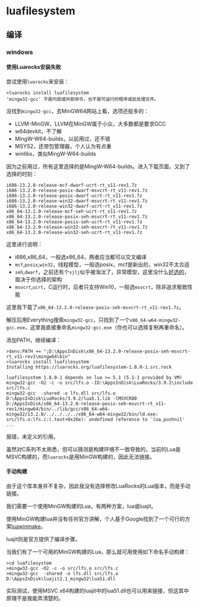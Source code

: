 # luafilesystem

## 编译

### windows

#### 使用Luarocks安装失败

尝试使用`luarocks`来安装：

```
>luarocks install luafilesystem
'mingw32-gcc' 不是内部或外部命令，也不是可运行的程序或批处理文件。
```

没找到`mingw32-gcc`，去MinGW64网站上看，选项还挺多的：

- LLVM-MinGW，LLVM在MinGW属于小众，大多数都是要求GCC
- w64devkit，不了解
- MingW-W64-builds，以前用过，还不错
- MSYS2，还带包管理器，个人认为有点重
- winlibs，类似MingW-W64-builds

因为之前用过，所有这里选择的是MingW-W64-builds。进入下载页面，又到了选择的时刻：

```
i686-13.2.0-release-mcf-dwarf-ucrt-rt_v11-rev1.7z
i686-13.2.0-release-posix-dwarf-msvcrt-rt_v11-rev1.7z
i686-13.2.0-release-posix-dwarf-ucrt-rt_v11-rev1.7z
i686-13.2.0-release-win32-dwarf-msvcrt-rt_v11-rev1.7z
i686-13.2.0-release-win32-dwarf-ucrt-rt_v11-rev1.7z
x86_64-13.2.0-release-mcf-seh-ucrt-rt_v11-rev1.7z
x86_64-13.2.0-release-posix-seh-msvcrt-rt_v11-rev1.7z
x86_64-13.2.0-release-posix-seh-ucrt-rt_v11-rev1.7z
x86_64-13.2.0-release-win32-seh-msvcrt-rt_v11-rev1.7z
x86_64-13.2.0-release-win32-seh-ucrt-rt_v11-rev1.7z
```

这里进行说明：

- i686,x86_64，一般选x86_64，两者应当都可以交叉编译
- `mcf`,`posix`,`win32`，线程模型，一般选posix，mcf是新出的，win32不太合适
- `seh`,`dwarf`，之前还有个`sjlj`似乎被淘汰了，异常模型，这里没什么[好选的](https://github.com/brechtsanders/winlibs_mingw/issues/20)，取决于你选择的架构
- `msvcrt`,`ucrt`，C运行时，后者只支持Win10，一般选`msvcrt`，除非追求极致性能

这里我下载了`x86_64-13.2.0-release-posix-seh-msvcrt-rt_v11-rev1.7z`。

解压后用Everything搜索`mingw32-gcc`，只找到了一个`x86_64-w64-mingw32-gcc.exe`，这里我直接重命名`mingw32-gcc.exe`（你也可以选择复制再重命名）。

添加PATH，继续编译：

```
>$env:PATH += ";D:\AppsInDisk\x86_64-13.2.0-release-posix-seh-msvcrt-rt_v11-rev1\mingw64\bin"
>luarocks install luafilesystem
Installing https://luarocks.org/luafilesystem-1.8.0-1.src.rock

luafilesystem 1.8.0-1 depends on lua >= 5.1 (5.1-1 provided by VM)
mingw32-gcc -O2 -c -o src/lfs.o -ID:\AppsInDisk\LuaRocks/3.9.2\include src/lfs.c
mingw32-gcc  -shared -o lfs.dll src/lfs.o D:\AppsInDisk\LuaRocks/3.9.2/lua5.1.lib -lMSVCR80
D:/AppsInDisk/x86_64-13.2.0-release-posix-seh-msvcrt-rt_v11-rev1/mingw64/bin/../lib/gcc/x86_64-w64-mingw32/13.2.0/../../../../x86_64-w64-mingw32/bin/ld.exe: src/lfs.o:lfs.c:(.text+0x26e): undefined reference to `lua_pushnil'
...
```

报错，未定义的引用。

虽然对C系列不太熟悉，但可以猜测是构建环境不一致导致的，当前的Lua是MSVC构建的，而`luarocks`是用MinGW构建的，因此无法链接。

#### 手动构建

由于这个库本身并不复杂，因此我没有选择修改LuaRocks的Lua版本，而是手动链接。

我们需要一个使用MinGW构建的Lua，有两种方案，lua或luajit。

使用MinGW构建lua并没有任何官方讲解，个人基于Google找到了一个可行的方案[luawinmake](https://github.com/Tieske/luawinmake)。

luajit则是官方提供了编译步骤。

当我们有了一个可用的MinGW构建的Lua，那么就可用使用如下命名手动构建：

```
>cd luafilesystem
>mingw32-gcc -O2 -c -o src/lfs.o src/lfs.c
>mingw32-gcc  -shared -o lfs.dll src/lfs.o D:\AppsInDisk\luajit2.1_mingw32\lua51.dll
```

实际测试，使用MSVC x64构建的luajit中的lua51.dll也可以用来链接，但这其中原理不是我能弄清楚的。